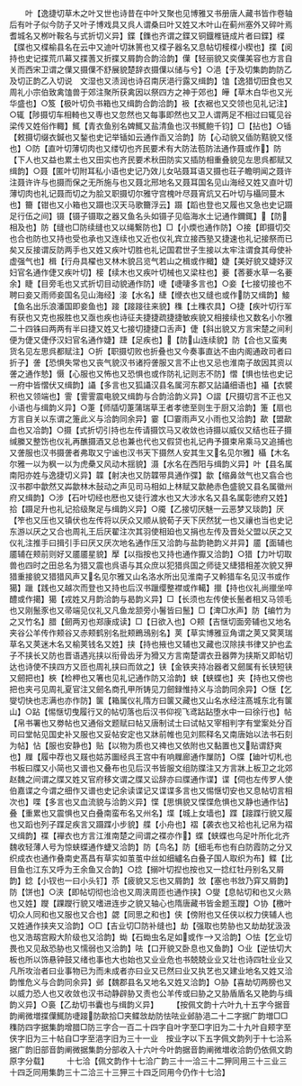 <!-- { "loadSidebar": true } -->
　　叶【逸捷切草木之叶又世也诗昔在中叶又聚也见博雅又书册唐人藏书皆作卷轴后有叶子似今防子又叶子博戏具又呉人谓桑曰叶又姓又木叶山在蓟州塞外又碎叶焉耆城名又栁叶鞍名与式折切义异】鍱【鏶也齐谓之鍱又铜鐡椎链成片者曰鍱】楪【牒也又楪榆县名在云中又迪叶切牀篑也又楪子器名又息帖切椄楪小楔也】揲【阅持也史记揲荒爪幕又揲蓍又折揲又屑韵合韵洽韵】僷【轻丽貌又奕僷美容也方言自关而西宋卫谓之僷又摄僷不舒展貌楚辞衣摄僷以储与兮】○浥【于及切集韵韵防乙及切正韵乙入切说　文湿也又渍润也诗召南厌浥行露又缉韵】馌【逸猎切田食也又周礼小宗伯致禽馌兽于郊注聚所获禽因以祭四方之神于郊也】皣【草木白华也又光华盛也】○笈【极叶切负书箱也又缉韵合韵洽韵】衱【衣裾也又交领也见礼记注】○辄【陟摄切车相輢也又専也又忽然也又每事即然也又卫人谓两足不相过曰辄见谷梁传又姓俗作輙】鮿【青衣鱼别名婢鮿又盐清鱼也汉书鮿鲍千钧】□【拈也】○锸【敕摄切缀衣鍼也又鍫也史记举锸如云通作臿又洽韵】防【心动貌又偛防黠貌又怪也】○防【直叶切薄切肉也又缕切也齐民要术有大防法苞防法通作聂或作】防【下人也又益也累土也又田实也齐民要术秋田防实又插防相重叠貌见左思呉都赋又缉韵】○聂【匿叶切附耳私小语也史记乃效儿女呫聂耳语又摄也荘子瞻明闻之聂许注聂许许与也摄而保之无所施与也又聂北邢地名又聂耳国名见山海经又姓又直叶切薄切肉也礼记聂而切之为脍又职摄切尔雅守宫槐叶尽聂宵炕又石叶切与欇同蔓木也】籋【钳也又小箱也又蹑也汉天马歌籋浮云】蹑【蹈也登也又履也又急也史记蹑足行伍之间】镊【镊子镊取之器又鱼名头如镊子见临海水土记通作鑈銸】【防相及也】防【缝也□防续缝也又以绳繋防也】□【小煗也通作防】○接【即摄切交也合也防也又持也受也承也又连续也又近也仪礼宾立接西塾又捷速也礼记接祭而已矣又反接谓反防两手也又姓又疾叶切胜也礼记国君世子生接以太牢注谓食其母使补虚强气也】楫【行舟具櫂也又林木貌吕览气若山之楫或作檝】婕【美好貌又婕妤汉妇官名通作倢又疾叶切】椄【续木也又疾叶切械也又梁柱也】菨【莕菨水草一名菨余】睫【目旁毛也又式折切目动貌通作防】啑【啑啛多言也】○妾【七接切接也不聘曰妾又雨师妾国名见山海经】淁【水名】緁【缏衣也又缝也或作防又缉韵】鯜【鱼名出乐浪潘国即妾鱼也】踥【踥踥往来貌】穕【土穕农具】○捷【疾叶切行军有获也又克也报胜也又亟也疾也诗征夫捷捷疏捷捷敏疾貌又相接续也又数名小尔雅二十四铢曰两两有半曰捷又姓又七接切捷捷口舌声】倢【斜出貌又方言宋楚之间利便为倢又倢伃汉妇官名通作婕】踕【足疾也】【防山连续貌】防【合也又蛮夷货名见左思呉都赋注】○折【职摄切败也折叠也又今奏事直达不由内阁通政司者曰折子】詟【恐惧失常也又丧气貌汉书诸捋詟服又言不止也又忌也淮南子故因其资以詟之通作慹】慑【心服也又怖也又恐惧也或作防礼记则志不防】慴【惧也怯也史记一府中皆慴伏又缉韵】讘【多言也又狐讘汉县名属河东郡又詀讘细语也】襵【衣襞积也又领端也】霅【霅霅震电貌又缉韵与合韵洽韵义异】○謵【尺摄切言不正也又小语也与缉韵义异】○萐【师牐切萐蒲瑞草王者孝徳至则生于厨又洽韵】箑【扇也方言自关以东谓之箑此义与洽韵同余异】霎【□霎雨声又小雨也又洽韵】歃【盟歃血也又冾韵】○摄【式折切引持也左传请摄饮马又收敛也诗摄以威仪又结也荘子摄缄縢又整饬也仪礼再醮摄酒又总也兼也代也又假贷也礼记冉予摄束帛乘马又追捕也又詟服也汉书摄詟者弗取又宁谧也汉书天下摄然人安其生又名见尔雅】欇【木名尔雅一以为枫一以为虎櫐又风动木揺貌】滠【水名在西阳与缉韵义异】叶【县名属南阳亦姓与逸捷切义异】韘【射决也又防韘带具通作弽】歙【缩鼻敛气也又翕合也汉书郡中歙然又芔歙林木鼔动之声见司马相如上林赋又歙赩赤色盛貌又县名属徽州府又缉韵】○涉【石叶切经也厯也又徒行渡水也又大涉水名又县名属彰徳府又姓】拾【蹑足升也礼记拾级聚足与缉韵义异】○魇【乙接切厌魅一云恶梦又琰韵】厌【笮也又压也又镇伏也左传将以厌众又顺从貌荀子天下厌然犹一也又禳也当也史记东游以厌之又合也周礼王后厌翟注次其羽使相廹也又捐也左传及晋处父盟以厌之又仪礼注推手曰揖引手曰厌又厌次地名通作压又洽韵与盐韵艳韵义并异】靥【面辅也靥辅在颊前则好又靥靥星貌】擪【以指按也又持也通作擫又洽韵】○猎【力叶切取兽也四时之田总名为猎又震也呉语与其众庶以犯猎呉国之师徒又緁猎相差次貌又狎猎重接貌又猎猎风声又名见尔雅又山名洛水所出见淮南子又軨猎车名见汉书或作獦】躐【践也又越次而登也又持也后汉书躐缨整襟或作轕】擸【持也仪礼尚擸坐啐醴或作擖】獦【戎姓又月韵洽韵与曷韵义异】□【长须也左传使长鬛者相又马领毛也又刚鬛豕也又帚端见仪礼又凡鱼龙颔旁小鬐皆曰鬛】□【渒□水声】防【编竹为之又竹名】腊【劒两刃也郑康成读】□【日欲入也】○颊【吉惬切面旁辅也又地名夹谷公羊传作颊谷又赤颊鹤别名批颊鵖鴔别名】荚【草实博雅豆角谓之荚又蓂荚瑞草名又荚迷木名又榆荚钱名又姓】挟【持也掖也又辅也又藏也汉除挟书律又护也孟子不挟长又防也晋语遇兆挟以衔骨齿牙为猾又方言南楚谓衣丑器弊为挟斯又即帖切达也诗使不挟四方又匝也周礼挟曰而敛之】铗【金铁夹持冶器者又劒属有长铗短铗又劒把也】梜【检柙也又箸也见礼记通作防又洽韵】蛱【蛱蝶也】夹【持也又傍也把也夹弓见周礼夏官注又劒名商孔甲所铸见刀劒録惟持义与洽韵同余异】○惬【乞燮切快也志满也亦作防】箧【箱属仪礼隋方曰箧又藏也又山名水经注髙城东北有箧山】○跕【惕惬切曳履行又的帖切落也后汉书仰视飞鸢跕跕堕水中一曰徐行也】帖【帛书署也又劵帖也又通俗文题赋曰帖又唐制试士曰试帖又宰相判字有堂案处分百司曰堂帖见国史补又服也又妥帖安定也又牀前帷也见刘熙释名又南唐始以法书石刻为帖】怗【服也安静也】贴【以物为质也又禆也又依附也又黏置也又贴谓舒爽也】屧【履中荐也又屐也姑苏圗经呉王宫中有响屧廊通作屟防】○牒【廸叶切札也书板曰牒又小简也又谱也又叠布也见后汉书皆服文组防牒注又方言牀上板卫之北郊赵魏之间谓之牒又姓又官府移文谓之牒又讼辞亦曰牒通作谍】谍【伺也左传罗人使伯嘉谍之今谓之细作又谱也史记余读谍记又谍谍多言也又惕惬切安也又息帖切言相次也】喋【多言也又血流貌与洽韵义异】惵【思惧貌又惵惵危惧也又静也通作怗】叠【重累也又震惧也又白叠南蛮布名又州名】堞【城上女墙也】蹀【踥蹀行貌又履也又蹈也列子蹀足疾言又蹑蹀小步貌】艓【小舟也】褶【袭衣也又袷也礼记帛为褶又缉韵】褋【襌衣也方言江淮南楚之间谓之褋亦作】蝶【蛱蝶也乌足叶所化北齐魏收轻薄人号为惊蛱蝶通作蜨又洽韵】防【鸟名】防【细毛布也有白防霞防之分又织成衣也通作叠南史髙昌有草实如茧茧中丝如细纑名白叠子国人取织为布】鲽【比目鱼也江东又呼为王余鱼又合韵】○捻【搦叶切揑也按也又一捻红牡丹别名又屑韵】錜【小钗也一曰小头钉】苶【疲貌又忘也又屑韵】敜【塞也书敜乃穽又屑韵】防【饼也】○浃【即帖切彻也洽也又周浃周匝也通作挟】○燮【息帖切和也又火熟也又姓】躞【踝躞行貌又嗜进连步之貌又轴心也隋唐藏书皆金题玉躞】○协【檄叶切众人同和也又服也又合也】勰【同思之和也】侠【傍附也又任侠以权力侠辅人也又姓通作挟夹又洽韵】○□【吉业切□防补缝也】劫【强取也势胁也又劫劫犹汲汲也又浩刼宫殿大阶级也又洽韵】蜐【石蜐虫名足如或作又洽韵】○怯【乞业切畏也又见敌恐胁也又懦弱也又洽韵】呿【口开貌又卧息也又鱼韵】○业【逆怯切大板也所以饰悬钟鼓又绪也事也大也始也又业业危也书兢兢业业又壮也诗四牡业业又凡所攻治者曰业事物已为而未成者亦曰业又已然曰业又执艺也又建业地名又姓又洽韵惟危义与合韵同余异】邺【魏郡县名又地名又姓又洽韵】○胁【喜劫切两膀也又以威力恐人也又收敛也汉书动静辟胁又责也公羊传或曰胁之又胁盾盾名又艳韵与缉韵义异】○裛【乙劫切书囊也与缉韵义异】
　　【按佩文韵十六叶九十五字今据音韵阐微増揲僷鮿防啑踥防歃拾□夹鲽敜劫防怯呿业邺胁浥二十二字据广韵増□□穕防四字据集韵增腊□防三字合一百二十四字自叶字至□字旧为二十九叶自颊字至侠字旧为三十帖自□字至浥字旧为三十一业　按业字以下五字佩文韵列于十七洽系据广韵旧部音韵阐微据集韵分部收入十六叶今叶韵据音韵阐微増收洽韵仍依佩文韵原字分载】
　　十七洽【佩文韵作十七洽广韵三十一洽三十二狎同用三十三业三十四乏同用集韵三十二洽三十三狎三十四乏同用今仍作十七洽】

